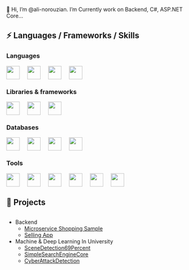 👋 Hi, I’m @ali-norouzian. I’m Currently work on Backend, C#, ASP.NET Core...

## ⚡ Languages / Frameworks / Skills

### Languages

<div style="display:flex;flex-direction:row;align-items:center;flex-start;gap:20px" width="100%">
    <img width="35" src="https://skillicons.dev/icons?i=cs" alt=""/>
    <img width="35" src="https://skillicons.dev/icons?i=go" alt=""/>
    <img width="35" src="https://skillicons.dev/icons?i=py" alt=""/>
    <img width="35" src="https://skillicons.dev/icons?i=js" alt=""/>
</div>

### Libraries & frameworks

<div style="display:flex;flex-direction:row;align-items:center;flex-start;gap:20px" width="100%">
    <img width="35" src="https://skillicons.dev/icons?i=dotnet" alt=""/>
    <img width="35" src="https://skillicons.dev/icons?i=tensorflow" alt=""/>
    <img width="35" src="https://skillicons.dev/icons?i=bootstrap" alt=""/>
</div>

### Databases

<div style="display:flex;flex-direction:row;align-items:center;flex-start;gap:20px" width="100%">
    <img width="35" src="https://skillicons.dev/icons?i=postgres" alt=""/>
    <img width="35" src="https://skillicons.dev/icons?i=mongo" alt=""/>
    <img width="35" src="https://skillicons.dev/icons?i=redis" alt=""/>
    <img width="35" src="https://skillicons.dev/icons?i=sqlite" alt=""/>
</div>

### Tools

<div style="display:flex;flex-direction:row;align-items:center;flex-start;gap:20px" width="100%">
    <img width="35" src="https://skillicons.dev/icons?i=docker" alt=""/>
    <img width="35" src="https://skillicons.dev/icons?i=rabbitmq" alt=""/>
    <img width="35" src="https://skillicons.dev/icons?i=linux" alt=""/>
    <img width="35" src="https://skillicons.dev/icons?i=postman" alt=""/>
    <img width="35" src="https://skillicons.dev/icons?i=github" alt=""/>
    <img width="35" src="https://skillicons.dev/icons?i=gitlab" alt=""/>
</div>

## 📁 Projects

<div style="display:flex;flex-direction:row;align-items:center;flex-start;gap:20px" width="100%">
    <ul>
        <li>Backend
            <ul>
                <li><a href="https://github.com/ali-norouzian/aspnetmicroservices">Microservice Shopping Sample</a></li>
                <li><a href="https://github.com/ali-norouzian/CourseSeller">Selling App</a></li>
             </ul>
        </li>
        <li>Machine & Deep Learning In University
            <ul>
              <li><a href="https://github.com/ali-norouzian/SceneDetection69Percent">SceneDetection69Percent</a></li>
              <li><a href="https://github.com/ali-norouzian/SimpleSearchEngineCore">SimpleSearchEngineCore</a></li>
              <li><a href="https://github.com/ali-norouzian/CyberAttackDetection">CyberAttackDetection</a></li>
            </ul>
        </li>
    </ul>
</div>
